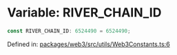 # Variable: RIVER\_CHAIN\_ID

```ts
const RIVER_CHAIN_ID: 6524490 = 6524490;
```

Defined in: [packages/web3/src/utils/Web3Constants.ts:6](https://github.com/towns-protocol/towns/blob/0db1fd0ac7258e8db8cedfb6183e8eade8284fa1/packages/web3/src/utils/Web3Constants.ts#L6)
